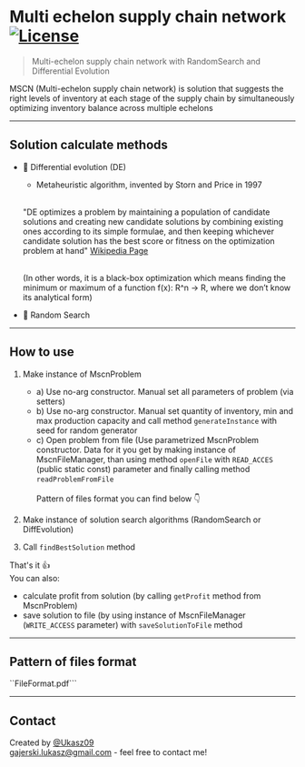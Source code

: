 # Multi echelon supply chain network [![License](http://img.shields.io/:license-mit-blue.svg?style=flat-square)](https://choosealicense.com/licenses/mit/)
 
 >Multi-echelon supply chain network with RandomSearch and Differential Evolution </br>
 
 MSCN (Multi-echelon supply chain network) is solution that suggests the right levels of inventory at each stage of the supply chain by simultaneously optimizing inventory balance across multiple echelons </br>
 
---
## Solution calculate methods
 - 🔸 Differential evolution (DE) </br>
   - Metaheuristic algorithm, invented by Storn and Price in 1997 </br></br>
   
   "DE optimizes a problem by maintaining a population of candidate solutions and creating new candidate solutions by combining existing ones according to its simple formulae, and then keeping whichever candidate solution has the best score or fitness on the optimization problem at hand" [Wikipedia Page](https://en.wikipedia.org/wiki/Differential_evolution) </br></br>
   
   (In other words, it is a black-box optimization which means finding the minimum or maximum of a function f(x): R^n → R, where we don’t know its analytical form) </br>
 - 🔸 Random Search </br>
 
 ---
  ## How to use 
 1. Make instance of MscnProblem
    - a) Use no-arg constructor. Manual set all parameters of problem (via setters)
    - b) Use no-arg constructor. Manual set quantity of inventory, min and max production capacity and call method ```generateInstance``` with seed for random generator
    - c) Open problem from file (Use parametrized MscnProblem constructor. Data for it you get by making instance of MscnFileManager, than using method ```openFile``` with ```READ_ACCES``` (public static const) parameter and finally calling method ```readProblemFromFile```
    </br></br>
    Pattern of files format you can find below 👇 </br>
    
2. Make instance of solution search algorithms (RandomSearch or DiffEvolution)
3. Call ```findBestSolution``` method 

That's it 👍 </br>
You can also:
- calculate profit from solution (by calling  ```getProfit``` method from MscnProblem) 
- save solution to file (by using instance of MscnFileManager (```WRITE_ACCESS``` parameter) with ```saveSolutionToFile``` method

---
##  Pattern of files format
``FileFormat.pdf``` 
 
---
## Contact
Created by [@Ukasz09](https://github.com/Ukasz09) <br/>
gajerski.lukasz@gmail.com - feel free to contact me!
